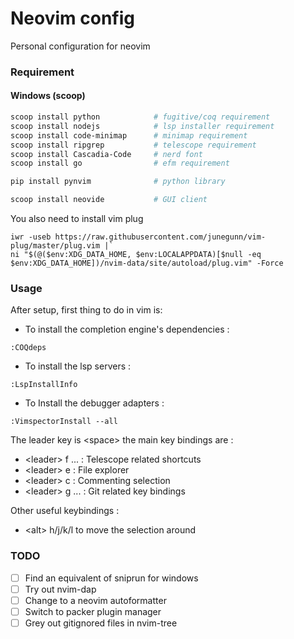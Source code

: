 # Neovim config

Personal configuration for neovim

### Requirement

#### Windows (scoop)

```powershell
scoop install python            # fugitive/coq requirement
scoop install nodejs            # lsp installer requirement
scoop install code-minimap      # minimap requirement
scoop install ripgrep           # telescope requirement
scoop install Cascadia-Code     # nerd font
scoop install go                # efm requirement

pip install pynvim              # python library

scoop install neovide           # GUI client
```

You also need to install vim plug

```
iwr -useb https://raw.githubusercontent.com/junegunn/vim-plug/master/plug.vim |`
ni "$(@($env:XDG_DATA_HOME, $env:LOCALAPPDATA)[$null -eq $env:XDG_DATA_HOME])/nvim-data/site/autoload/plug.vim" -Force
```

### Usage

After setup, first thing to do in vim is:

-   To install the completion engine's dependencies :

```vimscript
:COQdeps
```

-   To install the lsp servers :

```vimscript
:LspInstallInfo
```

-   To Install the debugger adapters :

```vimscript
:VimspectorInstall --all
```

The leader key is &lt;space&gt; the main key bindings are :

-   &lt;leader&gt; f ... : Telescope related shortcuts
-   &lt;leader&gt; e : File explorer
-   &lt;leader&gt; c : Commenting selection
-   &lt;leader&gt; g ... : Git related key bindings

Other useful keybindings :

-   &lt;alt&gt; h/j/k/l to move the selection around

### TODO

-   [ ] Find an equivalent of sniprun for windows
-   [ ] Try out nvim-dap
-   [ ] Change to a neovim autoformatter
-   [ ] Switch to packer plugin manager
-   [ ] Grey out gitignored files in nvim-tree
